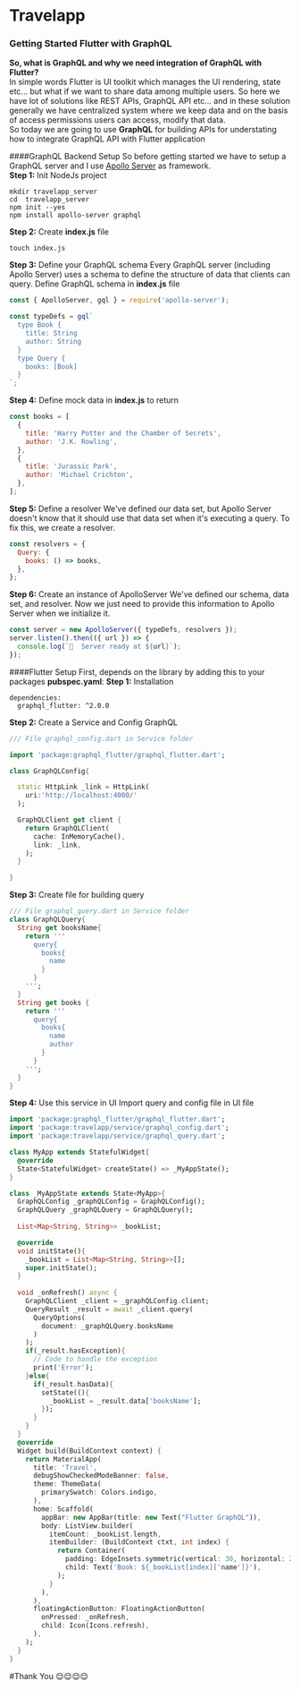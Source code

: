 # Travelapp


### Getting Started Flutter with GraphQL
**So, what is GraphQL and why we need integration of GraphQL with Flutter?<br>**
In simple words Flutter is UI toolkit which manages the UI rendering, state etc... 
but what if we want to share data among multiple users. So here we have lot of 
solutions like REST APIs, GraphQL API etc... and in these solution generally 
we have centralized system where we keep data and on the basis of access 
permissions users can access, modify that data.<br>
So today we are going to use **GraphQL** for building APIs for understating how
to integrate GraphQL API with Flutter application<br>

####GraphQL Backend Setup 
So before getting started we have to setup a GraphQL server and I 
use  [Apollo Server](https://www.apollographql.com/docs/apollo-server/) as 
framework.<br>
**Step 1:** Init NodeJs project
```
mkdir travelapp_server
cd  travelapp_server
npm init --yes
npm install apollo-server graphql
```
**Step 2:** Create **index.js** file
```
touch index.js
```
**Step 3:** Define your GraphQL schema
Every GraphQL server (including Apollo Server) uses a schema to define the 
structure of data that clients can query. Define GraphQL schema in **index.js** file
```javascript
const { ApolloServer, gql } = require('apollo-server');

const typeDefs = gql`
  type Book {
    title: String
    author: String
  }
  type Query {
    books: [Book]
  }
`;
```
**Step 4:** Define mock data in **index.js** to return
```javascript
const books = [
  {
    title: 'Harry Potter and the Chamber of Secrets',
    author: 'J.K. Rowling',
  },
  {
    title: 'Jurassic Park',
    author: 'Michael Crichton',
  },
];
```
**Step 5:** Define a resolver
We've defined our data set, but Apollo Server doesn't know that it should use 
that data set when it's executing a query. To fix this, we create a resolver.
```javascript
const resolvers = {
  Query: {
    books: () => books,
  },
};
```
**Step 6:** Create an instance of ApolloServer
We've defined our schema, data set, and resolver. Now we just need to provide 
this information to Apollo Server when we initialize it.
```javascript
const server = new ApolloServer({ typeDefs, resolvers });
server.listen().then(({ url }) => {
  console.log(`🚀  Server ready at ${url}`);
});
```
####Flutter Setup
First, depends on the library by adding this to your packages **pubspec.yaml**:
**Step 1:** Installation
```
dependencies:
  graphql_flutter: ^2.0.0
```
**Step 2:** Create a Service and Config GraphQL
```dart
/// File graphql_config.dart in Service folder

import 'package:graphql_flutter/graphql_flutter.dart';

class GraphQLConfig{

  static HttpLink _link = HttpLink(
    uri:'http://localhost:4000/'
  );

  GraphQLClient get client {
    return GraphQLClient(
      cache: InMemoryCache(),
      link: _link,
    );
  }

}
```

**Step 3:** Create file for building query
```dart
/// File graphql_query.dart in Service folder
class GraphQLQuery{
  String get booksName{
    return '''
      query{
        books{
          name
        }
      }
    ''';
  }
  String get books {
    return '''
      query{
        books{
          name
          author
        }
      }
    ''';
  }
}
``` 
**Step 4:** Use this service in UI
Import query and config file in UI file
```dart
import 'package:graphql_flutter/graphql_flutter.dart';
import 'package:travelapp/service/graphql_config.dart';
import 'package:travelapp/service/graphql_query.dart';

class MyApp extends StatefulWidget{
  @override
  State<StatefulWidget> createState() => _MyAppState();
}

class _MyAppState extends State<MyApp>{
  GraphQLConfig _graphQLConfig = GraphQLConfig();
  GraphQLQuery _graphQLQuery = GraphQLQuery();
  
  List<Map<String, String>> _bookList;

  @override
  void initState(){
    _bookList = List<Map<String, String>>[];
    super.initState();
  }
  
  void _onRefresh() async {
    GraphQLClient _client = _graphQLConfig.client;
    QueryResult _result = await _client.query(
      QueryOptions(
        document: _graphQLQuery.booksName
      )
    );
    if(_result.hasException){
      // Code to handle the exception
      print('Error');
    }else{
      if(_result.hasData){
        setState((){
          _bookList = _result.data['booksName'];
        });
      }
    }
  }
  @override
  Widget build(BuildContext context) {
    return MaterialApp(
      title: 'Travel',
      debugShowCheckedModeBanner: false,
      theme: ThemeData(
        primarySwatch: Colors.indigo,
      ),
      home: Scaffold(
        appBar: new AppBar(title: new Text("Flutter GraphQL")),
        body: ListView.builder(
          itemCount: _bookList.length,
          itemBuilder: (BuildContext ctxt, int index) {
            return Container(
              padding: EdgeInsets.symmetric(vertical: 30, horizontal: 20),
              child: Text('Book: ${_bookList[index]['name']}'),
            );
          }
        ),
      ),
      floatingActionButton: FloatingActionButton(
        onPressed: _onRefresh,
        child: Icon(Icons.refresh),
      ),
    );
  }
}
```
#Thank You
:relieved::relieved::relieved::relieved:


